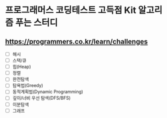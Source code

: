 # 프로그래머스 코딩테스트 고득점 Kit 알고리즘 푸는 스터디

## https://programmers.co.kr/learn/challenges

- [ ] 해시 
- [ ] 스택/큐 
- [ ] 힙(Heap) 
- [ ] 정렬 
- [ ] 완전탐색 
- [ ] 탐욕법(Greedy) 
- [ ] 동적계획법(Dynamic Programming) 
- [ ] 깊이/너비 우선 탐색(DFS/BFS)
- [ ] 이분탐색 
- [ ] 그래프 
